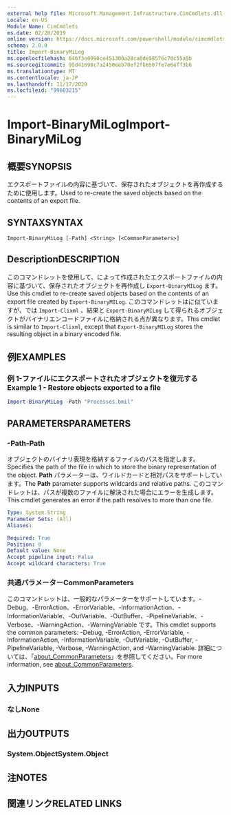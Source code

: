 ```yaml
---
external help file: Microsoft.Management.Infrastructure.CimCmdlets.dll-Help.xml
Locale: en-US
Module Name: CimCmdlets
ms.date: 02/20/2019
online version: https://docs.microsoft.com/powershell/module/cimcmdlets/import-binarymilog?WT.mc_id=ps-gethelp
schema: 2.0.0
title: Import-BinaryMiLog
ms.openlocfilehash: 646f3e0990ce451300a28ca0de58576c70c55a9b
ms.sourcegitcommit: 95d41698c7a2450eeb70ef2fb6507fe7e6eff3b6
ms.translationtype: MT
ms.contentlocale: ja-JP
ms.lasthandoff: 11/17/2020
ms.locfileid: "99603215"
---
```

# <span data-ttu-id="fbc7b-102">Import-BinaryMiLog</span><span class="sxs-lookup"><span data-stu-id="fbc7b-102">Import-BinaryMiLog</span></span>

## <span data-ttu-id="fbc7b-103">概要</span><span class="sxs-lookup"><span data-stu-id="fbc7b-103">SYNOPSIS</span></span>
<span data-ttu-id="fbc7b-104">エクスポートファイルの内容に基づいて、保存されたオブジェクトを再作成するために使用します。</span><span class="sxs-lookup"><span data-stu-id="fbc7b-104">Used to re-create the saved objects based on the contents of an export file.</span></span>

## <span data-ttu-id="fbc7b-105">SYNTAX</span><span class="sxs-lookup"><span data-stu-id="fbc7b-105">SYNTAX</span></span>

```
Import-BinaryMiLog [-Path] <String> [<CommonParameters>]
```

## <span data-ttu-id="fbc7b-106">Description</span><span class="sxs-lookup"><span data-stu-id="fbc7b-106">DESCRIPTION</span></span>

<span data-ttu-id="fbc7b-107">このコマンドレットを使用して、によって作成されたエクスポートファイルの内容に基づいて、保存されたオブジェクトを再作成し `Export-BinaryMILog` ます。</span><span class="sxs-lookup"><span data-stu-id="fbc7b-107">Use this cmdlet to re-create saved objects based on the contents of an export file created by `Export-BinaryMILog`.</span></span> <span data-ttu-id="fbc7b-108">このコマンドレットはに似ていますが、では `Import-Clixml` 、結果と `Export-BinaryMILog` して得られるオブジェクトがバイナリエンコードファイルに格納される点が異なります。</span><span class="sxs-lookup"><span data-stu-id="fbc7b-108">This cmdlet is similar to `Import-Clixml`, except that `Export-BinaryMILog` stores the resulting object in a binary encoded file.</span></span>

## <span data-ttu-id="fbc7b-109">例</span><span class="sxs-lookup"><span data-stu-id="fbc7b-109">EXAMPLES</span></span>

### <span data-ttu-id="fbc7b-110">例 1-ファイルにエクスポートされたオブジェクトを復元する</span><span class="sxs-lookup"><span data-stu-id="fbc7b-110">Example 1 - Restore objects exported to a file</span></span>

```powershell
Import-BinaryMiLog -Path "Processes.bmil"
```

## <span data-ttu-id="fbc7b-111">PARAMETERS</span><span class="sxs-lookup"><span data-stu-id="fbc7b-111">PARAMETERS</span></span>

### <span data-ttu-id="fbc7b-112">-Path</span><span class="sxs-lookup"><span data-stu-id="fbc7b-112">-Path</span></span>

<span data-ttu-id="fbc7b-113">オブジェクトのバイナリ表現を格納するファイルのパスを指定します。</span><span class="sxs-lookup"><span data-stu-id="fbc7b-113">Specifies the path of the file in which to store the binary representation of the object.</span></span> <span data-ttu-id="fbc7b-114">**Path** パラメーターは、ワイルドカードと相対パスをサポートしています。</span><span class="sxs-lookup"><span data-stu-id="fbc7b-114">The **Path** parameter supports wildcards and relative paths.</span></span> <span data-ttu-id="fbc7b-115">このコマンドレットは、パスが複数のファイルに解決された場合にエラーを生成します。</span><span class="sxs-lookup"><span data-stu-id="fbc7b-115">This cmdlet generates an error if the path resolves to more than one file.</span></span>

```yaml
Type: System.String
Parameter Sets: (All)
Aliases:

Required: True
Position: 0
Default value: None
Accept pipeline input: False
Accept wildcard characters: True
```

### <span data-ttu-id="fbc7b-116">共通パラメーター</span><span class="sxs-lookup"><span data-stu-id="fbc7b-116">CommonParameters</span></span>
<span data-ttu-id="fbc7b-117">このコマンドレットは、一般的なパラメーターをサポートしています。-Debug、-ErrorAction、-ErrorVariable、-InformationAction、-InformationVariable、-OutVariable、-OutBuffer、-PipelineVariable、-Verbose、-WarningAction、-WarningVariable です。</span><span class="sxs-lookup"><span data-stu-id="fbc7b-117">This cmdlet supports the common parameters: -Debug, -ErrorAction, -ErrorVariable, -InformationAction, -InformationVariable, -OutVariable, -OutBuffer, -PipelineVariable, -Verbose, -WarningAction, and -WarningVariable.</span></span> <span data-ttu-id="fbc7b-118">詳細については、「[about_CommonParameters](https://go.microsoft.com/fwlink/?LinkID=113216)」を参照してください。</span><span class="sxs-lookup"><span data-stu-id="fbc7b-118">For more information, see [about_CommonParameters](https://go.microsoft.com/fwlink/?LinkID=113216).</span></span>

## <span data-ttu-id="fbc7b-119">入力</span><span class="sxs-lookup"><span data-stu-id="fbc7b-119">INPUTS</span></span>

### <span data-ttu-id="fbc7b-120">なし</span><span class="sxs-lookup"><span data-stu-id="fbc7b-120">None</span></span>

## <span data-ttu-id="fbc7b-121">出力</span><span class="sxs-lookup"><span data-stu-id="fbc7b-121">OUTPUTS</span></span>

### <span data-ttu-id="fbc7b-122">System.Object</span><span class="sxs-lookup"><span data-stu-id="fbc7b-122">System.Object</span></span>

## <span data-ttu-id="fbc7b-123">注</span><span class="sxs-lookup"><span data-stu-id="fbc7b-123">NOTES</span></span>

## <span data-ttu-id="fbc7b-124">関連リンク</span><span class="sxs-lookup"><span data-stu-id="fbc7b-124">RELATED LINKS</span></span>
